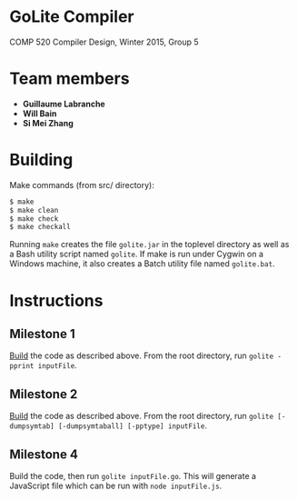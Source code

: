 GoLite Compiler
===============
COMP 520 Compiler Design, Winter 2015, Group 5

# Team members
- **Guillaume Labranche** 
- **Will Bain** 
- **Si Mei Zhang** 

# Building

Make commands (from src/ directory):

~~~ sh
$ make
$ make clean
$ make check
$ make checkall
~~~

Running `make` creates the file `golite.jar` in the toplevel directory
as well as a Bash utility script named `golite`. If make is run under
Cygwin on a Windows machine, it also creates a Batch utility file named
`golite.bat`.

# Instructions

## Milestone 1

[Build](#building) the code as described above. From the root directory, run `golite -pprint inputFile`.

## Milestone 2

[Build](#building) the code as described above. From the root directory, run
`golite [-dumpsymtab] [-dumpsymtaball] [-pptype] inputFile`.

## Milestone 4
Build the code, then run
`golite inputFile.go`. This will generate a JavaScript file which can be run with `node inputFile.js`.
